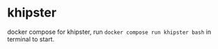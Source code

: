 # khipster
docker compose for khipster, run `docker compose run khipster bash` in terminal to start.
